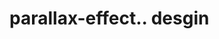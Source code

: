# parallax-effect.. desgin                                                                                                                                           
